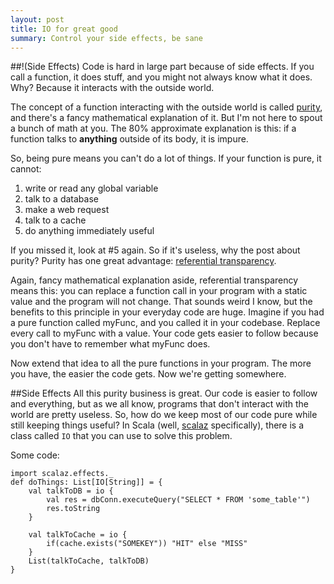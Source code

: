 ```yaml
---
layout: post
title: IO for great good
summary: Control your side effects, be sane
---
```


##!(Side Effects)
Code is hard in large part because of side effects. If you call a function, it does stuff, and you might not always know what it does. Why? Because it interacts with the outside world.

The concept of a function interacting with the outside world is called [purity](http://en.wikipedia.org/wiki/Pure_function), and there's a fancy mathematical explanation of it. But I'm not here to spout a bunch of math at you. The 80% approximate explanation is this: if a function talks to **anything** outside of its body, it is impure.

So, being pure means you can't do a lot of things. If your function is pure, it cannot:

1. write or read any global variable
2. talk to a database
3. make a web request
4. talk to a cache
5. do anything immediately useful

If you missed it, look at #5 again. So if it's useless, why the post about purity? Purity has one great advantage: [referential transparency](http://en.wikipedia.org/wiki/Referential_transparency_(computer_science)).

Again, fancy mathematical explanation aside, referential transparency means this: you can replace a function call in your program with a static value and the program will not change. That sounds weird I know, but the benefits to this principle in your everyday code are huge. Imagine if you had a pure function called myFunc, and you called it in your codebase. Replace every call to myFunc with a value. Your code gets easier to follow because you don't have to remember what myFunc does.

Now extend that idea to all the pure functions in your program. The more you have, the easier the code gets. Now we're getting somewhere.

##Side Effects
All this purity business is great. Our code is easier to follow and everything, but as we all know, programs that don't interact with the world are pretty useless. So, how do we keep most of our code pure while still keeping things useful? In Scala (well, [scalaz](https://github.com/scalaz/scalaz) specifically), there is a class called `IO` that you can use to solve this problem.

Some code:

	import scalaz.effects._
	def doThings: List[IO[String]] = {
		val talkToDB = io {
			val res = dbConn.executeQuery("SELECT * FROM 'some_table'")
			res.toString
		}
		
		val talkToCache = io {
			if(cache.exists("SOMEKEY")) "HIT" else "MISS"
		}
		List(talkToCache, talkToDB)
	}
